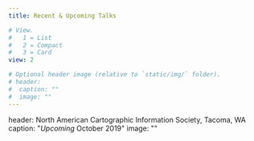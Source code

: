 ```yaml
---
title: Recent & Upcoming Talks

# View.
#   1 = List
#   2 = Compact
#   3 = Card
view: 2

# Optional header image (relative to `static/img/` folder).
# header:
#  caption: ""
#  image: ""
---
```


header: North American Cartographic Information Society, Tacoma, WA 
  caption: "*Upcoming* October 2019"
  image: ""
